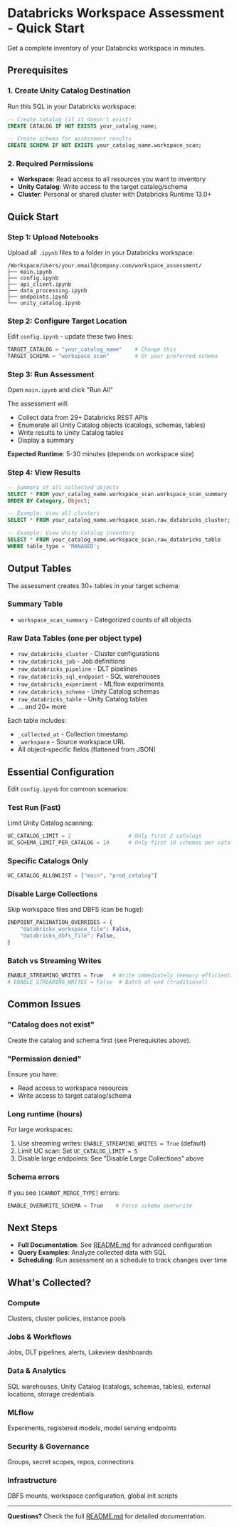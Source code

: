 # Databricks Workspace Assessment - Quick Start

Get a complete inventory of your Databricks workspace in minutes.

## Prerequisites

### 1. Create Unity Catalog Destination

Run this SQL in your Databricks workspace:

```sql
-- Create catalog (if it doesn't exist)
CREATE CATALOG IF NOT EXISTS your_catalog_name;

-- Create schema for assessment results
CREATE SCHEMA IF NOT EXISTS your_catalog_name.workspace_scan;
```

### 2. Required Permissions

- **Workspace**: Read access to all resources you want to inventory
- **Unity Catalog**: Write access to the target catalog/schema
- **Cluster**: Personal or shared cluster with Databricks Runtime 13.0+

## Quick Start

### Step 1: Upload Notebooks

Upload all `.ipynb` files to a folder in your Databricks workspace:

```
/Workspace/Users/your.email@company.com/workspace_assessment/
├── main.ipynb
├── config.ipynb
├── api_client.ipynb
├── data_processing.ipynb
├── endpoints.ipynb
└── unity_catalog.ipynb
```

### Step 2: Configure Target Location

Edit `config.ipynb` - update these two lines:

```python
TARGET_CATALOG = "your_catalog_name"    # Change this
TARGET_SCHEMA = "workspace_scan"        # Or your preferred schema
```

### Step 3: Run Assessment

Open `main.ipynb` and click "Run All"

The assessment will:
- Collect data from 29+ Databricks REST APIs
- Enumerate all Unity Catalog objects (catalogs, schemas, tables)
- Write results to Unity Catalog tables
- Display a summary

**Expected Runtime**: 5-30 minutes (depends on workspace size)

### Step 4: View Results

```sql
-- Summary of all collected objects
SELECT * FROM your_catalog_name.workspace_scan.workspace_scan_summary
ORDER BY Category, Object;

-- Example: View all clusters
SELECT * FROM your_catalog_name.workspace_scan.raw_databricks_cluster;

-- Example: View Unity Catalog inventory
SELECT * FROM your_catalog_name.workspace_scan.raw_databricks_table
WHERE table_type = 'MANAGED';
```

## Output Tables

The assessment creates 30+ tables in your target schema:

### Summary Table
- `workspace_scan_summary` - Categorized counts of all objects

### Raw Data Tables (one per object type)
- `raw_databricks_cluster` - Cluster configurations
- `raw_databricks_job` - Job definitions
- `raw_databricks_pipeline` - DLT pipelines
- `raw_databricks_sql_endpoint` - SQL warehouses
- `raw_databricks_experiment` - MLflow experiments
- `raw_databricks_schema` - Unity Catalog schemas
- `raw_databricks_table` - Unity Catalog tables
- ... and 20+ more

Each table includes:
- `_collected_at` - Collection timestamp
- `_workspace` - Source workspace URL
- All object-specific fields (flattened from JSON)

## Essential Configuration

Edit `config.ipynb` for common scenarios:

### Test Run (Fast)
Limit Unity Catalog scanning:
```python
UC_CATALOG_LIMIT = 2                  # Only first 2 catalogs
UC_SCHEMA_LIMIT_PER_CATALOG = 10      # Only first 10 schemas per catalog
```

### Specific Catalogs Only
```python
UC_CATALOG_ALLOWLIST = ["main", "prod_catalog"]
```

### Disable Large Collections
Skip workspace files and DBFS (can be huge):
```python
ENDPOINT_PAGINATION_OVERRIDES = {
    "databricks_workspace_file": False,
    "databricks_dbfs_file": False,
}
```

### Batch vs Streaming Writes
```python
ENABLE_STREAMING_WRITES = True   # Write immediately (memory efficient)
# ENABLE_STREAMING_WRITES = False  # Batch at end (traditional)
```

## Common Issues

### "Catalog does not exist"
Create the catalog and schema first (see Prerequisites above).

### "Permission denied"
Ensure you have:
- Read access to workspace resources
- Write access to target catalog/schema

### Long runtime (hours)
For large workspaces:
1. Use streaming writes: `ENABLE_STREAMING_WRITES = True` (default)
2. Limit UC scan: Set `UC_CATALOG_LIMIT = 5`
3. Disable large endpoints: See "Disable Large Collections" above

### Schema errors
If you see `[CANNOT_MERGE_TYPE]` errors:
```python
ENABLE_OVERWRITE_SCHEMA = True    # Force schema overwrite
```

## Next Steps

- **Full Documentation**: See [README.md](README.md) for advanced configuration
- **Query Examples**: Analyze collected data with SQL
- **Scheduling**: Run assessment on a schedule to track changes over time

## What's Collected?

### Compute
Clusters, cluster policies, instance pools

### Jobs & Workflows
Jobs, DLT pipelines, alerts, Lakeview dashboards

### Data & Analytics
SQL warehouses, Unity Catalog (catalogs, schemas, tables), external locations, storage credentials

### MLflow
Experiments, registered models, model serving endpoints

### Security & Governance
Groups, secret scopes, repos, connections

### Infrastructure
DBFS mounts, workspace configuration, global init scripts

---

**Questions?** Check the full [README.md](README.md) for detailed documentation.

